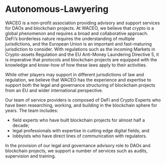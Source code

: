 # Autonomous-Lawyering

WACEO is a non-profit association providing advisory and support services for DAOs and blockchain projects. At WACEO, we believe that crypto is a global phenomenon and requires a broad and collaborative approach. DeFi’s borderless nature requires the understanding of multiple jurisdictions, and the European Union is an important and fast-maturing jurisdiction to consider. With regulations such as the incoming Markets in Crypto-assets Regulation and the EU Anti-Money Laundering Directive 5, it is imperative that protocols and blockchain projects are equipped with the knowledge and know-how of how these laws apply to their activities. 

While other players may support in different jurisdictions of law and regulation, we believe that WACEO has the experience and expertise to support both the legal and governance structuring of blockchain projects from an EU and wider international perspective.

Our team of service providers is composed of DeFi and Crypto Experts who have been researching, working, and building in the blockchain sphere for years. The team includes:

- field experts who have built blockchain projects for almost half a decade;
- legal professionals with expertise in cutting edge digital fields; and
- lobbyists who have direct lines of communication with regulators.

In the provision of our legal and governance advisory role to DAOs and blockchain projects, we support a number of services such as audits, supervision and training.
